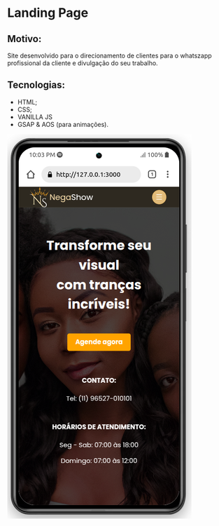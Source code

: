 # Landing Page

## Motivo:

Site desenvolvido para o direcionamento de clientes para o whatszapp profissional da cliente e divulgação do seu trabalho.

## Tecnologias:

- HTML;
- CSS;
- VANILLA JS
- GSAP & AOS (para animações).

![Capa site](/images/capa-site.png)
